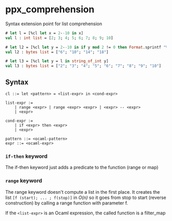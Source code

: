 # ppx_comprehension
Syntax extension point for list comprehension


```ocaml
# let l = [%cl let x = 2--10 in x]
val l : int list = [2; 3; 4; 5; 6; 7; 8; 9; 10]

# let l2 = [%cl let y = 2--10 in if y mod 2 != 0 then Format.sprintf "%d" (y * 2)]
val l2 : bytes list = ["6"; "10"; "14"; "18"]

# let l3 = [%cl let y = l in string_of_int y]
val l3 : bytes list = ["2"; "3"; "4"; "5"; "6"; "7"; "8"; "9"; "10"]


```

## Syntax

```
cl ::= let <pattern> = <list-expr> in <cond-expr>

list-expr :=
	| range <expr> | range <expr> <expr> | <expr> -- <expr>
	| <expr>

cond-expr :=
	| if <expr> then <expr>
	| <expr>

pattern ::= <ocaml-pattern>
expr ::= <ocaml-expr>
```
### `if-then` keyword

The if-then keyword just adds a predicate to the function (range or map)

### `range` keyword

The range keyword doesn't compute a list in the first place. It
creates the list `[f (start); ... ; f(stop)]` in *O(n)* so it goes from
stop to start (reverse construction) by calling a range function with parameter f.

If the `<list-expr>` is an Ocaml expression, the called function is a filter_map
